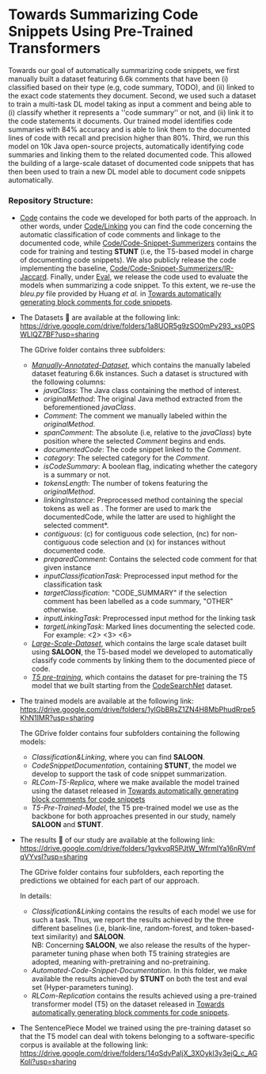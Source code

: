 # Towards Summarizing Code Snippets Using Pre-Trained Transformers

Towards our goal of automatically summarizing code snippets, we first manually built a dataset featuring 6.6k comments that have been (i) classified based on their type (e.g, code summary, TODO), and (ii) linked to the exact code statements they document. Second, we used such a dataset to train a multi-task DL model taking as input a comment and being able to (i) classify whether it represents a ''code summary'' or not, and (ii) link it to the code statements it documents. Our trained model identifies code summaries with 84% accuracy and is able to link them to the documented lines of code with recall and precision higher than 80%. Third, we run this model on 10k Java open-source projects, automatically identifying code summaries and linking them to the related documented code. This allowed the building of a large-scale dataset of documented code snippets that has then been used to train a new DL model able to document code snippets automatically.

### Repository Structure:

  - <a href="https://github.com/snippet-summarization/scs-pt-transformers/tree/main/Code">Code</a> contains the code we developed for both parts of the approach. In other words, under <a href="https://github.com/snippet-summarization/scs-pt-transformers/tree/main/Code/Linking">Code/Linking</a> you can find the code concerning the automatic classification of code comments and linkage to the documented code, while <a href="https://github.com/snippet-summarization/scs-pt-transformers/tree/main/Code/Code-Snippet-Summarizers/T5">Code/Code-Snippet-Summerizers</a> contains the code for training and testing **STUNT** (i.e, the T5-based model in charge of documenting code snippets). We also publicly release the code implementing the baseline, <a href="https://github.com/snippet-summarization/scs-pt-transformers/tree/main/Code/Code-Snippet-Summarizers/IR-Jaccard">Code/Code-Snippet-Summerizers/IR-Jaccard</a>.
  Finally, under <a href="https://github.com/snippet-summarization/scs-pt-transformers/tree/main/Code/Eval">Eval</a>, we release the code used to evaluate the models when summarizing a code snippet. To this extent, we re-use the *bleu.py* file provided by Huang *et al.* in
  <a href="https://github.com/huangshh/RLComGen/blob/master/bleu.py">Towards automatically generating block comments for code snippets</a>.


  - The Datasets :open_file_folder: are available at the following link: https://drive.google.com/drive/folders/1a8UOR5g9zSO0mPv293_xs0PSWLlQZ7BF?usp=sharing

    The GDrive folder contains three subfolders:
       * <a href="https://drive.google.com/drive/folders/10aqQAUqO1C3skNrBwxzeQJsFOxvlerbX?usp=sharing">*Manually-Annotated-Dataset*</a>, which contains the manually labeled dataset featuring 6.6k instances. Such a dataset is structured with the following columns:
          *  *javaClass*: The Java class containing the method of interest.
          *  *originalMethod*: The original Java method extracted from the beforementioned *javaClass*.
          *  *Comment*: The comment we manually labeled within the *originalMethod*.
          *  *spanComment*: The absolute (i.e, relative to the *javaClass*) byte position where the selected *Comment* begins and ends.
          *  *documentedCode*: The code snippet linked to the *Comment*.
          *  *category*: The selected category for the *Comment*.
          *  *isCodeSummary*: A boolean flag, indicating whether the category is a summary or not.
          *  *tokensLength*: The number of tokens featuring the *originalMethod*.
          *  *linkingInstance*: Preprocessed method containing the special tokens <start> <end> as well as <comment> </comment>. The former are used to mark the documentedCode, while the latter are used to highlight the selected comment*.
          *  *contiguous*: (c) for contiguous code selection, (nc) for non-contiguous code selection and (x) for instances without documented code.
          *  *preparedComment*: Contains the selected code comment for that given instance
          *  *inputClassificationTask*: Preprocessed input method for the classification task
          *  *targetClassification*: "CODE_SUMMARY" if the selection comment has been labelled as a code summary, "OTHER" otherwise.
          *  *inputLinkingTask*: Preprocessed input method for the linking task
          *  *targetLinkingTask*: Marked lines documenting the selected code. For example: <2> <3> <6>
       * <a href="https://drive.google.com/drive/folders/1DbJ4lOBhIg2PoW0O3xG1xx2gZUyIioVU?usp=sharing">*Large-Scale-Dataset*</a>, which contains the large scale dataset built using **SALOON**, the T5-based model we developed to automatically classify code comments by linking them to the documented piece of code.
       * <a href="https://drive.google.com/drive/folders/1j28g7xje4Qi20jSycWullE9RVzPv4-t-?usp=sharing">*T5 pre-training*</a>, which contains the dataset for pre-training the T5 model that we built starting from the <a href="https://github.com/github/CodeSearchNet">CodeSearchNet</a> dataset.


  - The trained models are available at the following link: https://drive.google.com/drive/folders/1ylGbBRsZ1ZN4H8MbPhudRrpe5KhN1IMR?usp=sharing
    
    The GDrive folder contains four subfolders containing the following models:
     * *Classification&Linking*, where you can find **SALOON**.
     * *CodeSnippetDocumentation*, containing **STUNT**, the model we develop to support the task of code snippet summarization.
     * *RLCom-T5-Replica*, where we make available the model trained using the dataset released in <a href="https://www.sciencedirect.com/science/article/pii/S0950584920301427?casa_token=jW82qRE6oDgAAAAA:Af44jxT9CVnaz7wdFu_KPJx--aawBaVmLtyFLXavZLirD5meTexlR6_gf-CdOMVZMhvWkdB54mY">Towards automatically generating block comments for code snippets</a>  
     * *T5-Pre-Trained-Model*, the T5 pre-trained model we use as the backbone for both approaches presented in our study, namely **SALOON** and **STUNT**.


  - The results :page_facing_up: of our study are available at the following link: https://drive.google.com/drive/folders/1gvkvqR5PJtW_WfrmIYa16nRVmfqVYvsI?usp=sharing
    
    The GDrive folder contains four subfolders, each reporting the predictions we obtained for each part of our approach.
    
    In details:
      * *Classification&Linking* contains the results of each model we use for such a task. Thus, we report the results achieved by the three different baselines (i.e, blank-line, random-forest, and token-based-text similarity) and **SALOON**.\
      NB: Concerning **SALOON**, we also release the results of the hyper-parameter tuning phase when both T5 training strategies are adopted, meaning with-pretraining and no-pretraining.
      * *Automated-Code-Snippet-Documentation*. In this folder, we make available the results achieved by **STUNT** on both the test and eval set (Hyper-parameters tuning).
      * *RLCom-Replication* contains the results achieved using a pre-trained transformer model (T5) on the dataset released in <a href="https://www.sciencedirect.com/science/article/pii/S0950584920301427?casa_token=jW82qRE6oDgAAAAA:Af44jxT9CVnaz7wdFu_KPJx--aawBaVmLtyFLXavZLirD5meTexlR6_gf-CdOMVZMhvWkdB54mY">Towards automatically generating block comments for code snippets</a>.


  - The SentencePiece Model we trained using the pre-training dataset so that the T5 model can deal with tokens belonging to a software-specific corpus is available at the following link: https://drive.google.com/drive/folders/14qSdyPaIjX_3XOykl3y3ejQ_c_AGKoli?usp=sharing
  
